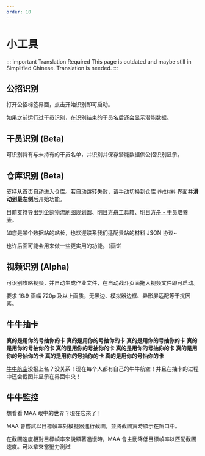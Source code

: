 ```yaml
---
order: 10
---
```


# 小工具

::: important Translation Required
This page is outdated and maybe still in Simplified Chinese. Translation is needed.
:::

## 公招识别

打开公招标签界面，点击开始识别即可启动。

如果之前运行过干员识别，在识别结束的干员名后还会显示潜能数据。

## 干员识别 (Beta)

可识别持有与未持有的干员名单，并识别并保存潜能数据供公招识别显示。

## 仓库识别 (Beta)

支持从首页自动进入仓库。若自动跳转失败，请手动切换到仓库 `养成材料` 界面并**滑动到最左侧**后开始功能。

目前支持导出到[企鹅物流刷图规划器](https://penguin-stats.cn/planner)、[明日方舟工具箱](https://arkntools.app/#/material)、[明日方舟 - 干员培养表](https://ark-nights.com/settings)。

如您是某个数据站的站长，也欢迎联系我们适配贵站的材料 JSON 协议~

也许后面可能会用来做一些更实用的功能。（画饼

## 视频识别 (Alpha)

可识别攻略视频，并自动生成作业文件，在自动战斗页面拖入视频文件即可启动。

要求 16:9 画幅 720p 及以上画质，无黑边、模拟器边框、异形屏适配等干扰因素。

## 牛牛抽卡

**真的是用你的号抽你的卡 真的是用你的号抽你的卡 真的是用你的号抽你的卡**
**真的是用你的号抽你的卡 真的是用你的号抽你的卡 真的是用你的号抽你的卡**
**真的是用你的号抽你的卡 真的是用你的号抽你的卡 真的是用你的号抽你的卡**

[牛牛航空](https://www.bilibili.com/opus/926129394412421126)没报上名？没关系！现在每个人都有自己的牛牛航空！并且在抽卡的过程中还会截图并显示在界面中央！

## 牛牛監控

想看看 MAA 眼中的世界？現在它來了！

MAA 會嘗試以目標幀率對模擬器進行截圖，並將截圖實時顯示在窗口中。

在截圖速度相對目標幀率來說顯著過慢時，MAA 會主動降低目標幀率以匹配截圖速度。~~可以拿來當壓力測試~~
